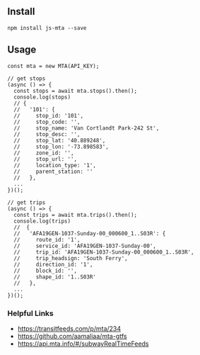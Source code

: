 ## Install
```
npm install js-mta --save
```

## Usage
```
const mta = new MTA(API_KEY);

// get stops
(async () => {
  const stops = await mta.stops().then();
  console.log(stops)
  // {
  //   '101': {
  //     stop_id: '101',
  //     stop_code: '',
  //     stop_name: 'Van Cortlandt Park-242 St',
  //     stop_desc: '',
  //     stop_lat: '40.889248',
  //     stop_lon: '-73.898583',
  //     zone_id: '',
  //     stop_url: '',
  //     location_type: '1',
  //     parent_station: ''
  //   },
  ...
})();

// get trips
(async () => {
  const trips = await mta.trips().then();
  console.log(trips)
  //  {
  //   'AFA19GEN-1037-Sunday-00_000600_1..S03R': {
  //     route_id: '1',
  //     service_id: 'AFA19GEN-1037-Sunday-00',
  //     trip_id: 'AFA19GEN-1037-Sunday-00_000600_1..S03R',
  //     trip_headsign: 'South Ferry',
  //     direction_id: '1',
  //     block_id: '',
  //     shape_id: '1..S03R'
  //   },
  ...
})();
```

### Helpful Links
* https://transitfeeds.com/p/mta/234
* https://github.com/aamaliaa/mta-gtfs
* https://api.mta.info/#/subwayRealTimeFeeds
